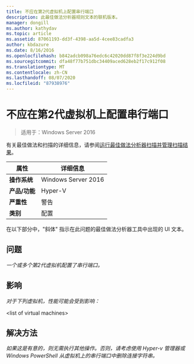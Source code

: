```yaml
---
title: 不应在第2代虚拟机上配置串行端口
description: 此最佳做法分析器规则文本的联机版本。
manager: dongill
ms.author: kathydav
ms.topic: article
ms.assetid: 87061193-dd3f-4398-aa5d-4cee83cadfa3
author: kbdazure
ms.date: 8/16/2016
ms.openlocfilehash: b842adcb098a76edc6c42020dd87f8f3e224d9bd
ms.sourcegitcommit: dfa48f77b751dbc34409aced628eb2f17c912f08
ms.translationtype: MT
ms.contentlocale: zh-CN
ms.lasthandoff: 08/07/2020
ms.locfileid: "87938976"
---
```

# <a name="serial-ports-should-not-be-configured-on-generation-2-virtual-machines"></a>不应在第2代虚拟机上配置串行端口

>适用于：Windows Server 2016

有关最佳做法和扫描的详细信息，请参阅[运行最佳做法分析器扫描并管理扫描结果](https://go.microsoft.com/fwlink/p/?LinkID=223177)。

|属性|详细信息|
|-|-|
|**操作系统**|Windows Server 2016|
|**产品/功能**|Hyper-V|
|**严重性**|警告|
|**类别**|配置|

在以下部分中，"斜体" 指示在此问题的最佳做法分析器工具中出现的 UI 文本。

## <a name="issue"></a>**问题**
*一个或多个第2代虚拟机配置了串行端口。*

## <a name="impact"></a>**影响**
*对于下列虚拟机，性能可能会受到影响：*

\<list of virtual machines>

## <a name="resolution"></a>**解决方法**
*如果这是有意的，则无需执行其他操作。否则，请考虑使用 Hyper-v 管理器或 Windows PowerShell 从虚拟机上的串行端口中删除连接字符串。*



